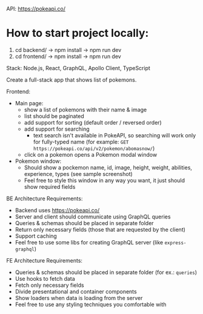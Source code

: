 API:
https://pokeapi.co/

# How to start project locally:
1. cd backend/ -> npm install -> npm run dev
2. cd frontend/ -> npm install -> npm run dev

Stack:
Node.js, React, GraphQL, Apollo Client, TypeScript

Create a full-stack app that shows list of pokemons.

Frontend:
- Main page:
    - show a list of pokemons with their name & image
    - list should be paginated
    - add support for sorting (default order / reversed order)
    - add support for searching
        - text search isn't available in PokeAPI, so searching will work only for fully-typed name (for example: `GET https://pokeapi.co/api/v2/pokemon/abomasnow/`)
    - click on a pokemon opens a Pokemon modal window
- Pokemon window:
    - Should show a pockemon name, id, image, height, weight, abilities, experience, types (see sample screenshot)
    - Feel free to style this window in any way you want, it just should show required fields

BE Architecture Requirements:
- Backend uses https://pokeapi.co/
- Server and client should communicate using GraphQL queries
- Queries & schemas should be placed in separate folder
- Return only necessary fields (those that are requested by the client)
- Support caching
- Feel free to use some libs for creating GraphQL server (like `express-graphql`)

FE Architecture Requirements:
- Queries & schemas should be placed in separate folder (for ex.: `queries`)
- Use hooks to fetch data
- Fetch only necessary fields
- Divide presentational and container components
- Show loaders when data is loading from the server
- Feel free to use any styling techniques you comfortable with
